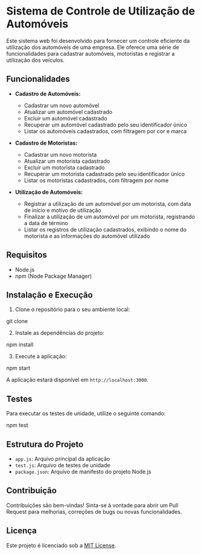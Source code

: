 # Sistema de Controle de Utilização de Automóveis

Este sistema web foi desenvolvido para fornecer um controle eficiente da utilização dos automóveis de uma empresa. Ele oferece uma série de funcionalidades para cadastrar automóveis, motoristas e registrar a utilização dos veículos.

## Funcionalidades

- **Cadastro de Automóveis:**
  - Cadastrar um novo automóvel
  - Atualizar um automóvel cadastrado
  - Excluir um automóvel cadastrado
  - Recuperar um automóvel cadastrado pelo seu identificador único
  - Listar os automóveis cadastrados, com filtragem por cor e marca

- **Cadastro de Motoristas:**
  - Cadastrar um novo motorista
  - Atualizar um motorista cadastrado
  - Excluir um motorista cadastrado
  - Recuperar um motorista cadastrado pelo seu identificador único
  - Listar os motoristas cadastrados, com filtragem por nome

- **Utilização de Automóveis:**
  - Registrar a utilização de um automóvel por um motorista, com data de início e motivo de utilização
  - Finalizar a utilização de um automóvel por um motorista, registrando a data de término
  - Listar os registros de utilização cadastrados, exibindo o nome do motorista e as informações do automóvel utilizado

## Requisitos

- Node.js
- npm (Node Package Manager)

## Instalação e Execução

1. Clone o repositório para o seu ambiente local:

git clone <link-do-repositorio>

2. Instale as dependências do projeto:

npm install


3. Execute a aplicação:

npm start


A aplicação estará disponível em `http://localhost:3000`.

## Testes

Para executar os testes de unidade, utilize o seguinte comando:

npm test


## Estrutura do Projeto

- `app.js`: Arquivo principal da aplicação
- `test.js`: Arquivo de testes de unidade
- `package.json`: Arquivo de manifesto do projeto Node.js

## Contribuição

Contribuições são bem-vindas! Sinta-se à vontade para abrir um Pull Request para melhorias, correções de bugs ou novas funcionalidades.

## Licença

Este projeto é licenciado sob a [MIT License](LICENSE).
